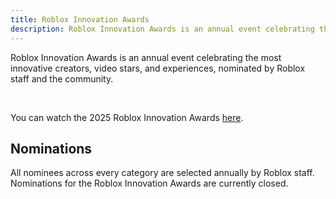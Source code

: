 ```yaml
---
title: Roblox Innovation Awards
description: Roblox Innovation Awards is an annual event celebrating the most innovative creators, video stars, and experiences.
---
```


Roblox Innovation Awards is an annual event celebrating the most innovative creators, video stars, and experiences, nominated by Roblox staff and the community.

<figure>
<Chip
    color="error"
    label="Status: Closed"
    size="medium"
    variant="filled"/>
</figure><br />

You can watch the 2025 Roblox Innovation Awards [here](https://www.youtube.com/watch?v=7DXTQcA9G_A).

## Nominations

All nominees across every category are selected annually by Roblox staff. Nominations for the Roblox Innovation Awards are currently closed.
